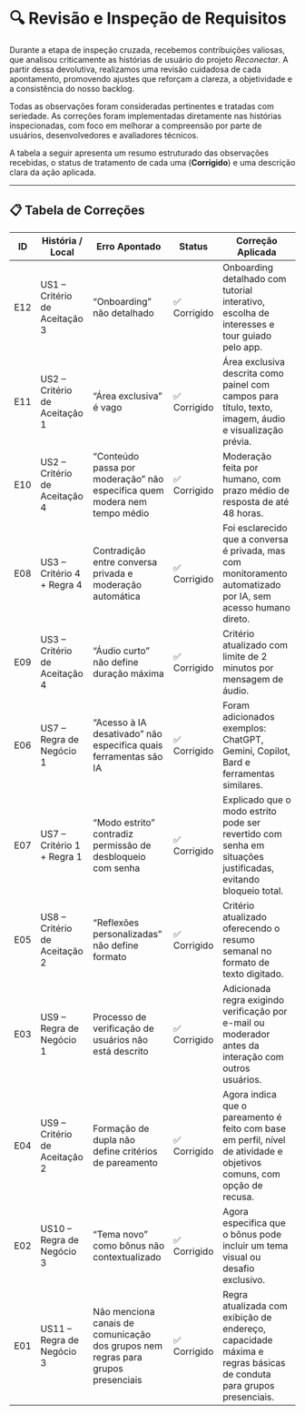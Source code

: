 # 🔍 Revisão e Inspeção de Requisitos

Durante a etapa de inspeção cruzada, recebemos contribuições valiosas, que analisou criticamente as histórias de usuário do projeto *Reconectar*. A partir dessa devolutiva, realizamos uma revisão cuidadosa de cada apontamento, promovendo ajustes que reforçam a clareza, a objetividade e a consistência do nosso backlog.

Todas as observações foram consideradas pertinentes e tratadas com seriedade. As correções foram implementadas diretamente nas histórias inspecionadas, com foco em melhorar a compreensão por parte de usuários, desenvolvedores e avaliadores técnicos.

A tabela a seguir apresenta um resumo estruturado das observações recebidas, o status de tratamento de cada uma (**Corrigido**) e uma descrição clara da ação aplicada.

---

## 📋 Tabela de Correções

| **ID** | **História / Local**        | **Erro Apontado**                                                                                     | **Status**     | **Correção Aplicada**                                                                                          |
|--------|-----------------------------|--------------------------------------------------------------------------------------------------------|----------------|------------------------------------------------------------------------------------------------------------------|
| E12    | US1 – Critério de Aceitação 3 | “Onboarding” não detalhado                                                                           | ✅ Corrigido   | Onboarding detalhado com tutorial interativo, escolha de interesses e tour guiado pelo app.                      |
| E11    | US2 – Critério de Aceitação 1 | “Área exclusiva” é vago                                                                              | ✅ Corrigido   | Área exclusiva descrita como painel com campos para título, texto, imagem, áudio e visualização prévia. |
| E10    | US2 – Critério de Aceitação 4 | “Conteúdo passa por moderação” não especifica quem modera nem tempo médio                            | ✅ Corrigido   | Moderação feita por humano, com prazo médio de resposta de até 48 horas.                              |
| E08    | US3 – Critério 4 + Regra 4  | Contradição entre conversa privada e moderação automática                                            | ✅ Corrigido   | Foi esclarecido que a conversa é privada, mas com monitoramento automatizado por IA, sem acesso humano direto.   |
| E09    | US3 – Critério de Aceitação 4 | “Áudio curto” não define duração máxima                                                              | ✅ Corrigido   | Critério atualizado com limite de 2 minutos por mensagem de áudio.                                              |
| E06    | US7 – Regra de Negócio 1    | “Acesso à IA desativado” não especifica quais ferramentas são IA                                      | ✅ Corrigido   | Foram adicionados exemplos: ChatGPT, Gemini, Copilot, Bard e ferramentas similares.                              |
| E07    | US7 – Critério 1 + Regra 1  | “Modo estrito” contradiz permissão de desbloqueio com senha                                          | ✅ Corrigido   | Explicado que o modo estrito pode ser revertido com senha em situações justificadas, evitando bloqueio total.     |
| E05    | US8 – Critério de Aceitação 2 | “Reflexões personalizadas” não define formato                                                        | ✅ Corrigido   | Critério atualizado oferecendo o resumo semanal no formato de texto digitado.                 |
| E03    | US9 – Regra de Negócio 1    | Processo de verificação de usuários não está descrito                                                 | ✅ Corrigido   | Adicionada regra exigindo verificação por e-mail ou moderador antes da interação com outros usuários.            |
| E04    | US9 – Critério de Aceitação 2 | Formação de dupla não define critérios de pareamento                                                 | ✅ Corrigido   | Agora indica que o pareamento é feito com base em perfil, nível de atividade e objetivos comuns, com opção de recusa. |
| E02    | US10 – Regra de Negócio 3   | “Tema novo” como bônus não contextualizado                                                            | ✅ Corrigido   | Agora especifica que o bônus pode incluir um tema visual ou desafio exclusivo. |
| E01    | US11 – Regra de Negócio 3   | Não menciona canais de comunicação dos grupos nem regras para grupos presenciais                      | ✅ Corrigido   | Regra atualizada com exibição de endereço, capacidade máxima e regras básicas de conduta para grupos presenciais. |

